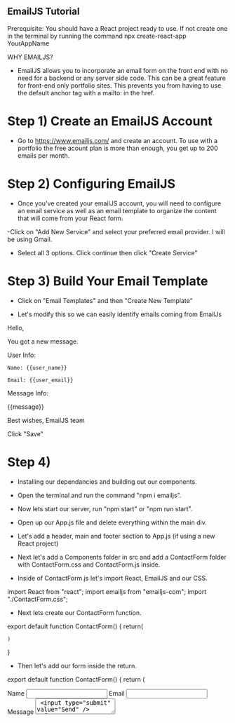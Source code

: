 ## EmailJS Tutorial

Prerequisite: You should have a React project ready to use. If not create one in the terminal by running the command npx create-react-app YourAppName

WHY EMAILJS? 

- EmailJS allows you to incorporate an email form on the front end with no need for a backend or any server side code. This can be a great feature for front-end only portfolio sites. This prevents you from having to use the default anchor tag with a mailto: in the href.

# Step 1) Create an EmailJS Account

- Go to https://www.emailjs.com/ and create an account. To use with a portfolio the free acount plan is more than enough, you get up to 200 emails per month.

# Step 2) Configuring EmailJS

- Once you've created your emailJS account, you will need to configure an email service as well as an email template to organize the content that will come from your React form.

-Click on "Add New Service" and select your preferred email provider. I will be using Gmail.

- Select all 3 options. Click continue then click "Create Service"

# Step 3) Build Your Email Template

- Click on "Email Templates" and then "Create New Template"

- Let's modify this so we can easily identify emails coming from EmailJs

Hello,

You got a new message.

User Info:

    Name: {{user_name}}

    Email: {{user_email}}

Message Info:

   {{message}}

Best wishes,
EmailJS team

Click "Save"

# Step 4) 

- Installing our dependancies and building out our components.

- Open the terminal and run the command "npm i emailjs".

- Now lets start our server, run "npm  start" or "npm run start".

- Open up our App.js file and delete everything within the main div.

- Let's add a header, main and footer section to App.js (if using a new React project)

- Next let's add a Components folder in src and add a ContactForm folder with ContactForm.css and ContactForm.js inside.

- Inside of ContactForm.js let's import React, EmailJS and our CSS.

import React from "react";
import emailjs from "emailjs-com";
import "./ContactForm.css";

- Next lets create our ContactForm function.

export default function ContactForm() {
    return(

    )
}

- Then let's add our form inside the return.

export default function ContactForm() {
   return (
      <form className="contact-form" onSubmit={sendEmail}>
         <label>Name</label>
         <input type="text" name="user_name" />
         <label>Email</label>
         <input type="email" name="user_email" />
         <label>Message</label>
         <textarea name="message" />
         <input type="submit" value="Send" />
      </form>
   );
}

- Lastly, let's add our sendEmail function above our return.

- According to the EmailJS documentation the emailjs.sendForm() function accepts four (4) argument in the following order.
    a) "YOUR_SERVICE_ID",
    b) "YOUR_TEMPLATE_ID",
    c) e.target,
    d) "YOUR_USER_ID"

- Let's navigate to our EmailJS dashboard and retrieve the three pieces of information we need.
    - Your Service ID can be found by clicking on the "Email Services" tab.
    - Your Template ID can be found by clicking on the "Email Templates" tab.
    - Your User ID can be found by clicking on the "Integration" tab

- Our completed ContactForm component will look like this:

export default function ContactForm() {
   function sendEmail(e) {
      e.preventDefault();
      emailjs
         .sendForm(
            "YOUR_SERVICE_ID",
            "YOUR_TEMPLATE_ID",
            e.target,
            "YOUR_USER_ID"
         )
         .then(
            result => {
               console.log(result.text);
            },
            error => {
               console.log(error.text);
            }
         );
      e.target.reset();
   }

   return (
      <form className="contact-form" onSubmit={sendEmail}>
         <input type="hidden" name="contact_number" />
         <label>Name</label>
         <input type="text" name="user_name" />
         <label>Email</label>
         <input type="email" name="user_email" />
         <label>Message</label>
         <textarea name="message" />
         <input type="submit" value="Send" />
      </form>
   );
}

- Next let's go to App.js and import our ContactForm and render it in our main section.

- Let's send a test email. And Voila! You successfully incorporated EmailJs into your React app! 